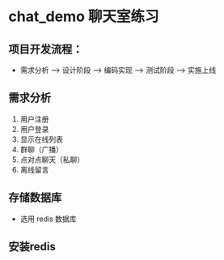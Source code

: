 # chat_demo 聊天室练习
## 项目开发流程：
* 需求分析 --> 设计阶段 --> 编码实现 --> 测试阶段 --> 实施上线
## 需求分析
1. 用户注册
2. 用户登录 
3. 显示在线列表
4. 群聊（广播）
5. 点对点聊天（私聊）
6. 离线留言

## 存储数据库
* 选用 redis 数据库

## 安装redis

